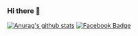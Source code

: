 ### Hi there 👋
  [![Anurag's github stats](https://github-readme-stats.vercel.app/api?username=flxh4894)](https://github.com/anuraghazra/github-readme-stats)
  [![Facebook Badge](https://img.shields.io/badge/facebook-1877f2?style=flat-square&logo=notion&logoColor=white&link=https://www.notion.so/4f1850273beb47a8a8089bc79ab98287)](https://www.facebook.com/zzsza)
  
<!--
**flxh4894/flxh4894** is a ✨ _special_ ✨ repository because its `README.md` (this file) appears on your GitHub profile.

Here are some ideas to get you started:

- 🔭 I’m currently working on ...
- 🌱 I’m currently learning ...
- 👯 I’m looking to collaborate on ...
- 🤔 I’m looking for help with ...
- 💬 Ask me about ...
- 📫 How to reach me: ...
- 😄 Pronouns: ...
- ⚡ Fun fact: ...
-->
